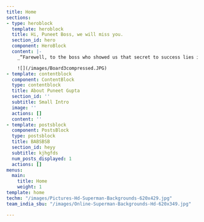 ```yaml
---
title: Home
sections:
- type: heroblock
  template: heroblock
  title: Hi, Puneet Boss, we will miss you.
  section_id: hero
  component: HeroBlock
  content: |-
    _“Farewell, to the boss who showed us that secret to success lies in simple things like hard work and perseverance.”_

    ![](/images/Board3compressed.JPG)
- template: contentblock
  component: ContentBlock
  type: contentblock
  title: About Puneet Gupta
  section_id: ''
  subtitle: Small Intro
  image: ''
  actions: []
  content: ''
- template: postsblock
  component: PostsBlock
  type: postsblock
  title: BABSBSB
  section_id: heyy
  subtitle: kjhgfds
  num_posts_displayed: 1
  actions: []
menus:
  main:
    title: Home
    weight: 1
template: home
techm: "/images/Pictures-Hd-Superman-Backgrounds-620x429.jpg"
team_india_sbu: "/images/Online-Superman-Backgrounds-Hd-620x349.jpg"

---
```

